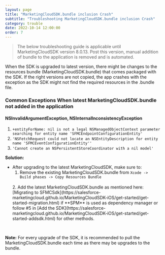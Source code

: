 ```yaml
---
layout: page
title: "MarketingCloudSDK.bundle inclusion Crash"
subtitle: "Troubleshooting MarketingCloudSDK.bundle inclusion Crash"
category: trouble
date: 2022-10-14 12:00:00
order: 7
---
```

> The below troubleshooting guide is applicable until MarketingCloudSDK version 8.0.13. Post this version, manual addition of bundle to the application is removed and is automated.

When the SDK is upgraded to latest version, there might be changes to the resources bundle (MarketingCloudSDK.bundle) that comes packaged with the SDK. If the right versions are not copied, the app crashes with the exception as the SDK might not find the required resources in the .bundle file.

### Common Exceptions When latest MarketingCloudSDK.bundle not added in the application

#### NSInvalidArgumentException, NSInternalInconsistencyException

1. `+entityForName: nil is not a legal NSManagedObjectContext parameter searching for entity name 'SFMCEndpointConfigurationEntity'`
2. `'NSFetchRequest could not locate an NSEntityDescription for entity name 'SFMCEventConfigurationEntity''`
3. `'Cannot create an NSPersistentStoreCoordinator with a nil model'`

**Solution:**

* After upgrading to the latest MarketingCloudSDK, make sure to:
    1. Remove the existing MarketingCloudSDK.bundle from `Xcode -> Build phases -> Copy Resources Bundle`
    <br/>
    2. Add the latest MarketingCloudSDK.bundle as mentioned here: [Migrating to SFMCSdk](https://salesforce-marketingcloud.github.io/MarketingCloudSDK-iOS/get-started/get-started-migration.html) if **SPM** is used as dependency manager or follow #5 in [Add the SDK](https://salesforce-marketingcloud.github.io/MarketingCloudSDK-iOS/get-started/get-started-addsdk.html) for other methods.

<br/>

**Note:** For every upgrade of the SDK, it is recommended to pull the MarketingCloudSDK.bundle each time as there may be upgrades to the bundle.
